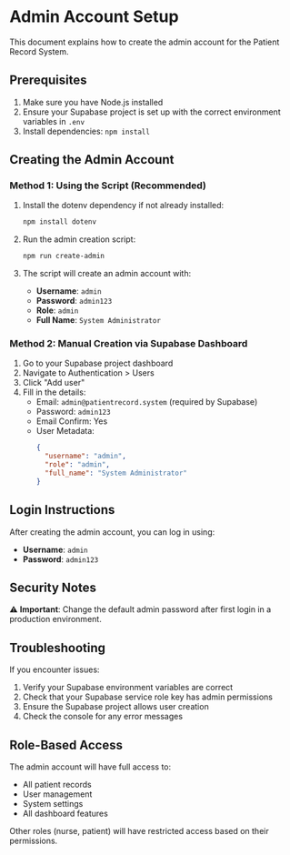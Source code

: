 # Admin Account Setup

This document explains how to create the admin account for the Patient Record System.

## Prerequisites

1. Make sure you have Node.js installed
2. Ensure your Supabase project is set up with the correct environment variables in `.env`
3. Install dependencies: `npm install`

## Creating the Admin Account

### Method 1: Using the Script (Recommended)

1. Install the dotenv dependency if not already installed:
   ```bash
   npm install dotenv
   ```

2. Run the admin creation script:
   ```bash
   npm run create-admin
   ```

3. The script will create an admin account with:
   - **Username**: `admin`
   - **Password**: `admin123`
   - **Role**: `admin`
   - **Full Name**: `System Administrator`

### Method 2: Manual Creation via Supabase Dashboard

1. Go to your Supabase project dashboard
2. Navigate to Authentication > Users
3. Click "Add user"
4. Fill in the details:
   - Email: `admin@patientrecord.system` (required by Supabase)
   - Password: `admin123`
   - Email Confirm: Yes
   - User Metadata:
     ```json
     {
       "username": "admin",
       "role": "admin",
       "full_name": "System Administrator"
     }
     ```

## Login Instructions

After creating the admin account, you can log in using:

- **Username**: `admin`
- **Password**: `admin123`

## Security Notes

⚠️ **Important**: Change the default admin password after first login in a production environment.

## Troubleshooting

If you encounter issues:

1. Verify your Supabase environment variables are correct
2. Check that your Supabase service role key has admin permissions
3. Ensure the Supabase project allows user creation
4. Check the console for any error messages

## Role-Based Access

The admin account will have full access to:
- All patient records
- User management
- System settings
- All dashboard features

Other roles (nurse, patient) will have restricted access based on their permissions.